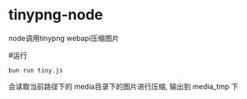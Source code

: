 # tinypng-node
node调用tinypng webapi压缩图片

#运行
```shell
bun run tiny.js
```

会读取当前路径下的 media目录下的图片进行压缩, 输出到 media_tmp 下
